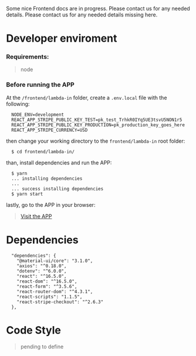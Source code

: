 Some nice Frontend docs are in progress.
Please contact us for any needed details.
Please contact us for any needed details missing here.

# Developer enviroment

### Requirements:

> node

### Before running the APP

At the `/frontend/lambda-in` folder, create a `.env.local` file with the following:

```
  NODE_ENV=development
  REACT_APP_STRIPE_PUBLIC_KEY_TEST=pk_test_TrhkR0IYq5UE3tsvU5NON1r5
  REACT_APP_STRIPE_PUBLIC_KEY_PRODUCTION=pk_production_key_goes_here
  REACT_APP_STRIPE_CURRENCY=USD
```

then change your working directory to the `frontend/lambda-in` root folder:

```
  $ cd frontend/lambda-in/
```

than, install dependencies and run the APP:

```
  $ yarn
  ... installing dependencies
  ...
  ... success installing dependencies
  $ yarn start
```

lastly, go to the APP in your browser:

> [Visit the APP](http://localhost:3000/)

# Dependencies

```
  "dependencies": {
    "@material-ui/core": "3.1.0",
    "axios": "^0.18.0",
    "dotenv": "^6.0.0",
    "react": "^16.5.0",
    "react-dom": "^16.5.0",
    "react-form": "^3.5.6",
    "react-router-dom": "^4.3.1",
    "react-scripts": "1.1.5",
    "react-stripe-checkout": "^2.6.3"
  },
```

# Code Style

> pending to define
